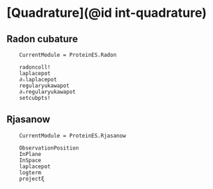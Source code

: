 # [Quadrature](@id int-quadrature)

## Radon cubature
```@meta
    CurrentModule = ProteinES.Radon
```

```@docs
    radoncoll!
    laplacepot
    ∂ₙlaplacepot
    regularyukawapot
    ∂ₙregularyukawapot
    setcubpts!
```

## Rjasanow
```@meta
    CurrentModule = ProteinES.Rjasanow
```

```@docs
    ObservationPosition
    InPlane
    InSpace
    laplacepot
    logterm
    projectξ
```
